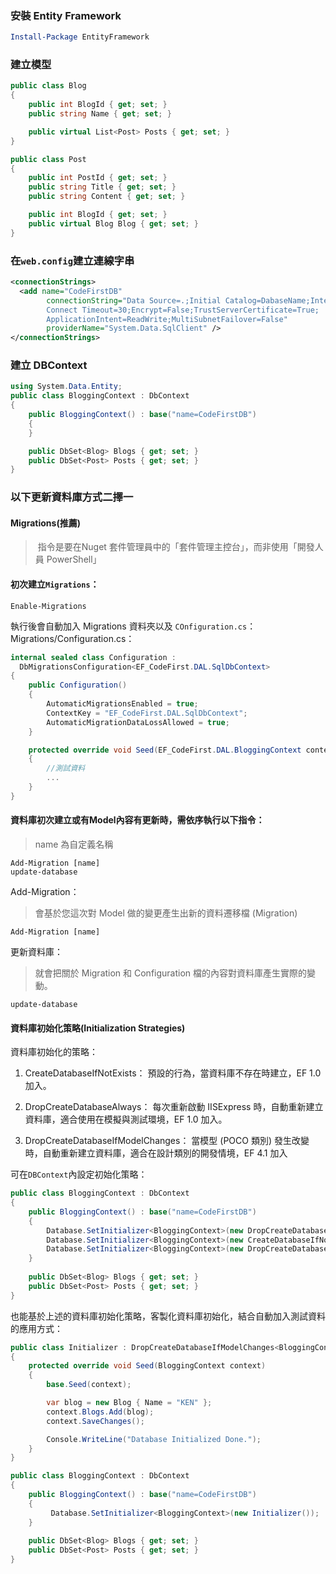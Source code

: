 ### 安裝 Entity Framework

```powershell
Install-Package EntityFramework
```

### 建立模型
```C#
public class Blog
{
    public int BlogId { get; set; }
    public string Name { get; set; }

    public virtual List<Post> Posts { get; set; }
}

public class Post
{
    public int PostId { get; set; }
    public string Title { get; set; }
    public string Content { get; set; }

    public int BlogId { get; set; }
    public virtual Blog Blog { get; set; }
}
```

### 在`web.config`建立連線字串
```XML
<connectionStrings>
  <add name="CodeFirstDB"
        connectionString="Data Source=.;Initial Catalog=DabaseName;Integrated Security=True;
        Connect Timeout=30;Encrypt=False;TrustServerCertificate=True;
        ApplicationIntent=ReadWrite;MultiSubnetFailover=False"
        providerName="System.Data.SqlClient" />
</connectionStrings>
```

### 建立 DBContext
```C#
using System.Data.Entity;
public class BloggingContext : DbContext
{
	public BloggingContext() : base("name=CodeFirstDB")
    {
    }

    public DbSet<Blog> Blogs { get; set; }
    public DbSet<Post> Posts { get; set; }
}
```

### 以下更新資料庫方式二擇一
#### Migrations(推薦)

>  指令是要在Nuget 套件管理員中的「套件管理主控台」，而非使用「開發人員 PowerShell」

#### 初次建立`Migrations`：
```Package Manager Console
Enable-Migrations
```

執行後會自動加入 Migrations 資料夾以及 `COnfiguration.cs`：
Migrations/Configuration.cs：
```C#
internal sealed class Configuration : 
  DbMigrationsConfiguration<EF_CodeFirst.DAL.SqlDbContext>
{
    public Configuration()
    {
        AutomaticMigrationsEnabled = true;
        ContextKey = "EF_CodeFirst.DAL.SqlDbContext";
        AutomaticMigrationDataLossAllowed = true;
    }

    protected override void Seed(EF_CodeFirst.DAL.BloggingContext context)
    {
	    //測試資料
        ...
    }
}
```

#### 資料庫初次建立或有Model內容有更新時，需依序執行以下指令：
> name 為自定義名稱

```Package Manager Console
Add-Migration [name]
update-database
```

Add-Migration：
> 會基於您這次對 Model 做的變更產生出新的資料遷移檔 (Migration)

```Package Manager Console
Add-Migration [name]
```

更新資料庫：
> 就會把關於 Migration 和 Configuration 檔的內容對資料庫產生實際的變動。
```Package Manager Console
update-database
```

#### 資料庫初始化策略(Initialization Strategies)
資料庫初始化的策略：
1. CreateDatabaseIfNotExists：
	預設的行為，當資料庫不存在時建立，EF 1.0 加入。
	
2. DropCreateDatabaseAlways：
	每次重新啟動 IISExpress 時，自動重新建立資料庫，適合使用在模擬與測試環境，EF 1.0 加入。
	
3. DropCreateDatabaseIfModelChanges：
	當模型 (POCO 類別) 發生改變時，自動重新建立資料庫，適合在設計類別的開發情境，EF 4.1 加入

可在`DBContext`內設定初始化策略：
```C#
public class BloggingContext : DbContext
{
    public BloggingContext() : base("name=CodeFirstDB")
    {
        Database.SetInitializer<BloggingContext>(new DropCreateDatabaseAlways<BloggingContext>());
        Database.SetInitializer<BloggingContext>(new CreateDatabaseIfNotExists<BloggingContext>());
        Database.SetInitializer<BloggingContext>(new DropCreateDatabaseIfModelChanges<BloggingContext>());
    }
    
    public DbSet<Blog> Blogs { get; set; }
    public DbSet<Post> Posts { get; set; }
}
```

也能基於上述的資料庫初始化策略，客製化資料庫初始化，結合自動加入測試資料的應用方式：
```C#
public class Initializer : DropCreateDatabaseIfModelChanges<BloggingContext>
{
    protected override void Seed(BloggingContext context)
    {
        base.Seed(context);

        var blog = new Blog { Name = "KEN" }; 
        context.Blogs.Add(blog);
        context.SaveChanges();

        Console.WriteLine("Database Initialized Done.");
    }
}

public class BloggingContext : DbContext
{
    public BloggingContext() : base("name=CodeFirstDB")
    {
         Database.SetInitializer<BloggingContext>(new Initializer());
    }
    
    public DbSet<Blog> Blogs { get; set; }
    public DbSet<Post> Posts { get; set; }
}
```

